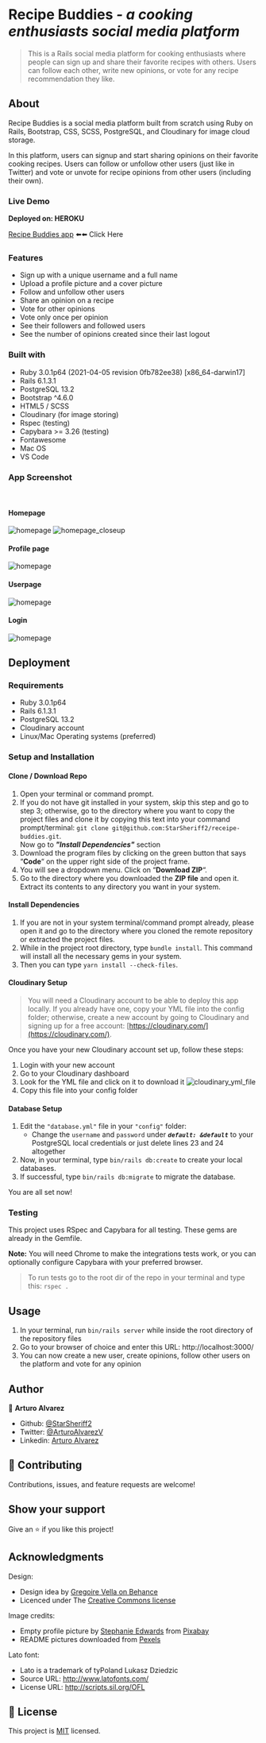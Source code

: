 # Recipe Buddies *- a cooking enthusiasts social media platform*

>This is a Rails social media platform for cooking enthusiasts where people can sign up and share their favorite recipes with others. Users can follow each other, write new opinions, or vote for any recipe recommendation they like.

## About

Recipe Buddies is a social media platform built from scratch using Ruby on Rails, Bootstrap, CSS, SCSS, PostgreSQL, and Cloudinary for image cloud storage.

In this platform, users can signup and start sharing opinions on their favorite cooking recipes. Users can follow or unfollow other users (just like in Twitter) and vote or unvote for recipe opinions from other users (including their own).

### Live Demo

**Deployed on: HEROKU**

[Recipe Buddies app](https://gentle-cliffs-69056.herokuapp.com) ⬅️⬅️ Click Here

### Features

- Sign up with a unique username and a full name
- Upload a profile picture and a cover picture
- Follow and unfollow other users
- Share an opinion on a recipe
- Vote for other opinions
- Vote only once per opinion
- See their followers and followed users
- See the number of opinions created since their last logout

### Built with

- Ruby 3.0.1p64 (2021-04-05 revision 0fb782ee38) \[x86_64-darwin17\]
- Rails 6.1.3.1
- PostgreSQL 13.2
- Bootstrap ^4.6.0
- HTML5 / SCSS
- Cloudinary (for image storing)
- Rspec (testing)
- Capybara >= 3.26 (testing)
- Fontawesome
- Mac OS
- VS Code

### App Screenshot
<br>

#### Homepage
![homepage](./other/README_images/homepage_page.png)
![homepage_closeup](./other/README_images/homepage_page_closeup.png)

#### Profile page
![homepage](./other/README_images/profile_userpage_page.png)

#### Userpage
![homepage](./other/README_images/userpage_page.png)

#### Login
![homepage](./other/README_images/login_page.png)

## Deployment

### Requirements

- Ruby 3.0.1p64
- Rails 6.1.3.1
- PostgreSQL 13.2
- Cloudinary account
- Linux/Mac Operating systems (preferred)

### Setup and Installation

#### Clone / Download Repo
1. Open your terminal or command prompt.
2. If you do not have git installed in your system, skip this step and go to step 3; otherwise, go to the directory where you want to copy the project files and clone it by copying this text into your command prompt/terminal: `git clone git@github.com:StarSheriff2/receipe-buddies.git`.
<br>Now go to ***"Install Dependencies"*** section
3. Download the program files by clicking on the green button that says “**Code**“ on the upper right side of the project frame.
4. You will see a dropdown menu. Click on “**Download ZIP**“.
5. Go to the directory where you downloaded the **ZIP file** and open it. Extract its contents to any directory you want in your system.

#### Install Dependencies

1. If you are not in your system terminal/command prompt already, please open it and go to the directory where you cloned the remote repository or extracted the project files.
2. While in the project root directory, type `bundle install`. This command will install all the necessary gems in your system.
3. Then you can type <code>yarn install --check-files</code>.

#### Cloudinary Setup
> You will need a Cloudinary account to be able to deploy this app locally. If you already have one, copy your YML file into the config folder; otherwise, create a new account by going to Cloudinary and signing up for a free account: [https://cloudinary.com/](https://cloudinary.com/).

Once you have your new Cloudinary account set up, follow these steps:
1. Login with your new account
2. Go to your Cloudinary dashboard
3. Look for the YML file and click on it to download it
![cloudinary_yml_file](./other/README_images/cloudinary_setup_img.png)
4. Copy this file into your config folder

#### Database Setup

1. Edit the `"database.yml"` file in your `"config"` folder:
    - Change the `username` and `password` under ***`default: &default`*** to your PostgreSQL local credentials or just delete lines 23 and 24 altogether
1. Now, in your terminal, type <code>bin/rails db:create</code> to create your local databases.
2. If successful, type <code>bin/rails db:migrate</code> to migrate the database.

You are all set now!

### Testing

This project uses RSpec and Capybara for all testing. These gems are already in the Gemfile.

**Note:** You will need Chrome to make the integrations tests work, or you can optionally configure Capybara with your preferred browser.

> To run tests go to the root dir of the repo in your terminal and type this: `rspec .`

## Usage
1. In your terminal, run <code>bin/rails server</code> while inside the root directory of the repository files
2. Go to your browser of choice and enter this URL: http://localhost:3000/
3. You can now create a new user, create opinions, follow other users on the platform and vote for any opinion

## Author

👤 **Arturo Alvarez**
- Github: [@StarSheriff2](https://github.com/StarSheriff2)
- Twitter: [@ArturoAlvarezV](https://twitter.com/ArturoAlvarezV)
- Linkedin: [Arturo Alvarez](https://www.linkedin.com/in/arturoalvarezv/)

## 🤝 Contributing

Contributions, issues, and feature requests are welcome!

## Show your support

Give an ⭐️ if you like this project!

## Acknowledgments

Design:
 - Design idea by [Gregoire Vella on Behance](https://www.behance.net/gregoirevella)
 - Licenced under The [Creative Commons license](https://creativecommons.org/licenses/by-nc/4.0/)

Image credits:
- Empty profile picture by <a href="https://pixabay.com/users/wanderercreative-855399/?utm_source=link-attribution&amp;utm_medium=referral&amp;utm_campaign=image&amp;utm_content=973460">Stephanie Edwards</a> from <a href="https://pixabay.com/?utm_source=link-attribution&amp;utm_medium=referral&amp;utm_campaign=image&amp;utm_content=973460">Pixabay</a>
- README pictures downloaded from [Pexels](https://www.pexels.com)

Lato font:
  - Lato is a trademark of tyPoland Lukasz Dziedzic
  - Source URL: http://www.latofonts.com/
  - License URL: http://scripts.sil.org/OFL

## 📝 License

This project is [MIT](https://github.com/StarSheriff2/receipe-buddies/blob/testing/LICENSE) licensed.

